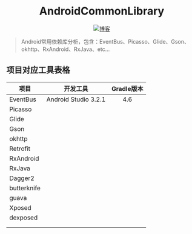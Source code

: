 <h1 align="center">AndroidCommonLibrary</h1>

<p align="center">
  <a href="http://codemx.cn"><img src="https://img.shields.io/badge/博客-blog-brightgreen.svg" alt="博客">
  </a>
</p>

>Android常用依赖库分析，包含：EventBus、Picasso、Glide、Gson、okhttp、RxAndroid、RxJava、etc...

## 项目对应工具表格

|项目|开发工具|Gradle版本|
|-|-|:-:|
|EventBus|Android Studio 3.2.1|4.6|
|Picasso|||
|Glide|||
|Gson|||
|okhttp|||
|Retrofit|||
|RxAndroid|||
|RxJava|||
|Dagger2|||
|butterknife|||
|guava|||
|Xposed|||
|dexposed|||
||||
||||